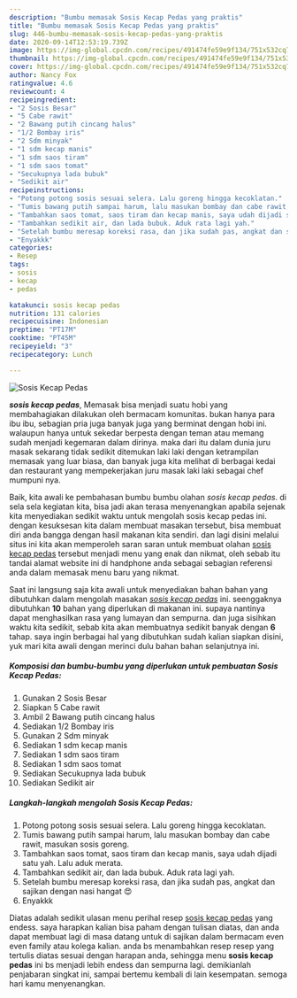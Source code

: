 ```yaml
---
description: "Bumbu memasak Sosis Kecap Pedas yang praktis"
title: "Bumbu memasak Sosis Kecap Pedas yang praktis"
slug: 446-bumbu-memasak-sosis-kecap-pedas-yang-praktis
date: 2020-09-14T12:53:19.739Z
image: https://img-global.cpcdn.com/recipes/491474fe59e9f134/751x532cq70/sosis-kecap-pedas-foto-resep-utama.jpg
thumbnail: https://img-global.cpcdn.com/recipes/491474fe59e9f134/751x532cq70/sosis-kecap-pedas-foto-resep-utama.jpg
cover: https://img-global.cpcdn.com/recipes/491474fe59e9f134/751x532cq70/sosis-kecap-pedas-foto-resep-utama.jpg
author: Nancy Fox
ratingvalue: 4.6
reviewcount: 4
recipeingredient:
- "2 Sosis Besar"
- "5 Cabe rawit"
- "2 Bawang putih cincang halus"
- "1/2 Bombay iris"
- "2 Sdm minyak"
- "1 sdm kecap manis"
- "1 sdm saos tiram"
- "1 sdm saos tomat"
- "Secukupnya lada bubuk"
- "Sedikit air"
recipeinstructions:
- "Potong potong sosis sesuai selera. Lalu goreng hingga kecoklatan."
- "Tumis bawang putih sampai harum, lalu masukan bombay dan cabe rawit, masukan sosis goreng."
- "Tambahkan saos tomat, saos tiram dan kecap manis, saya udah dijadi satu yah. Lalu aduk merata."
- "Tambahkan sedikit air, dan lada bubuk. Aduk rata lagi yah."
- "Setelah bumbu meresap koreksi rasa, dan jika sudah pas, angkat dan sajikan dengan nasi hangat 😍"
- "Enyakkk"
categories:
- Resep
tags:
- sosis
- kecap
- pedas

katakunci: sosis kecap pedas 
nutrition: 131 calories
recipecuisine: Indonesian
preptime: "PT17M"
cooktime: "PT45M"
recipeyield: "3"
recipecategory: Lunch

---
```



![Sosis Kecap Pedas](https://img-global.cpcdn.com/recipes/491474fe59e9f134/751x532cq70/sosis-kecap-pedas-foto-resep-utama.jpg)

<b><i>sosis kecap pedas</i></b>, Memasak bisa menjadi suatu hobi yang membahagiakan dilakukan oleh bermacam komunitas. bukan hanya para ibu ibu, sebagian pria juga banyak juga yang berminat dengan hobi ini. walaupun hanya untuk sekedar berpesta dengan teman atau memang sudah menjadi kegemaran dalam dirinya. maka dari itu dalam dunia juru masak sekarang tidak sedikit ditemukan laki laki dengan ketrampilan memasak yang luar biasa, dan banyak juga kita melihat di berbagai kedai dan restaurant yang mempekerjakan juru masak laki laki sebagai chef mumpuni nya.



Baik, kita awali ke pembahasan bumbu bumbu olahan <i>sosis kecap pedas</i>. di sela sela kegiatan kita, bisa jadi akan terasa menyenangkan apabila sejenak kita menyediakan sedikit waktu untuk mengolah sosis kecap pedas ini. dengan kesuksesan kita dalam membuat masakan tersebut, bisa membuat diri anda bangga dengan hasil makanan kita sendiri. dan lagi disini melalui situs ini kita akan memperoleh saran saran untuk membuat olahan <u>sosis kecap pedas</u> tersebut menjadi menu yang enak dan nikmat, oleh sebab itu tandai alamat website ini di handphone anda sebagai sebagian referensi anda dalam memasak menu baru yang nikmat.


Saat ini langsung saja kita awali untuk menyediakan bahan bahan yang dibutuhkan dalam mengolah masakan <u><i>sosis kecap pedas</i></u> ini. seenggaknya dibutuhkan <b>10</b> bahan yang diperlukan di makanan ini. supaya nantinya dapat menghasilkan rasa yang lumayan dan sempurna. dan juga sisihkan waktu kita sedikit, sebab kita akan membuatnya sedikit banyak dengan <b>6</b> tahap. saya ingin berbagai hal yang dibutuhkan sudah kalian siapkan disini, yuk mari kita awali dengan merinci dulu bahan bahan selanjutnya ini.

<!--inarticleads1-->

##### Komposisi dan bumbu-bumbu yang diperlukan untuk pembuatan Sosis Kecap Pedas:

1. Gunakan 2 Sosis Besar
1. Siapkan 5 Cabe rawit
1. Ambil 2 Bawang putih cincang halus
1. Sediakan 1/2 Bombay iris
1. Gunakan 2 Sdm minyak
1. Sediakan 1 sdm kecap manis
1. Sediakan 1 sdm saos tiram
1. Sediakan 1 sdm saos tomat
1. Sediakan Secukupnya lada bubuk
1. Sediakan Sedikit air




<!--inarticleads2-->

##### Langkah-langkah mengolah Sosis Kecap Pedas:

1. Potong potong sosis sesuai selera. Lalu goreng hingga kecoklatan.
1. Tumis bawang putih sampai harum, lalu masukan bombay dan cabe rawit, masukan sosis goreng.
1. Tambahkan saos tomat, saos tiram dan kecap manis, saya udah dijadi satu yah. Lalu aduk merata.
1. Tambahkan sedikit air, dan lada bubuk. Aduk rata lagi yah.
1. Setelah bumbu meresap koreksi rasa, dan jika sudah pas, angkat dan sajikan dengan nasi hangat 😍
1. Enyakkk




Diatas adalah sedikit ulasan menu perihal resep <u>sosis kecap pedas</u> yang endess. saya harapkan kalian bisa paham dengan tulisan diatas, dan anda dapat membuat lagi di masa datang untuk di sajikan dalam bermacam even even family atau kolega kalian. anda bs menambahkan resep resep yang tertulis diatas sesuai dengan harapan anda, sehingga menu <b>sosis kecap pedas</b> ini bs menjadi lebih endess dan sempurna lagi. demikianlah penjabaran singkat ini, sampai bertemu kembali di lain kesempatan. semoga hari kamu menyenangkan.
